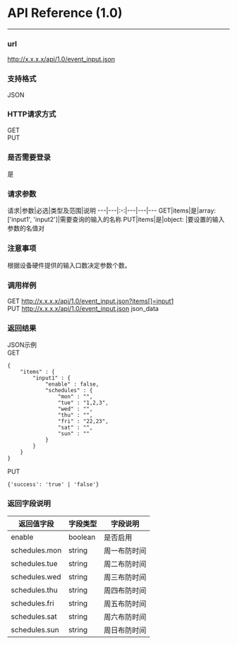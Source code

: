 # API Reference (1.0)
---

### url
http://x.x.x.x/api/1.0/event_input.json

### 支持格式
JSON

### HTTP请求方式
GET  
PUT

### 是否需要登录
是

### 请求参数
 请求|参数|必选|类型及范围|说明
---|---|:-:|---|---|---
GET|items|是|array: ['input1', 'input2']|需要查询的输入的名称
PUT|items|是|object: |要设置的输入参数的名值对

### 注意事项
根据设备硬件提供的输入口数决定参数个数。

### 调用样例
GET http://x.x.x.x/api/1.0/event_input.json?items[]=input1  
PUT http://x.x.x.x/api/1.0/event_input.json json_data

### 返回结果
JSON示例  
GET

	{
		"items" : {
			"input1" : {
				"enable" : false,
				"schedules" : {
					"mon" : "",
					"tue" : "1,2,3",
					"wed" : "",
					"thu" : "",
					"fri" : "22,23",
					"sat" : "",
					"sun" : ""
				}
			}
		}
	}
	
PUT

	{'success': 'true' | 'false'}
	
### 返回字段说明
返回值字段|字段类型|字段说明
---|---|---
enable|boolean|是否启用
schedules.mon|string|周一布防时间
schedules.tue|string|周二布防时间
schedules.wed|string|周三布防时间
schedules.thu|string|周四布防时间
schedules.fri|string|周五布防时间
schedules.sat|string|周六布防时间
schedules.sun|string|周日布防时间

